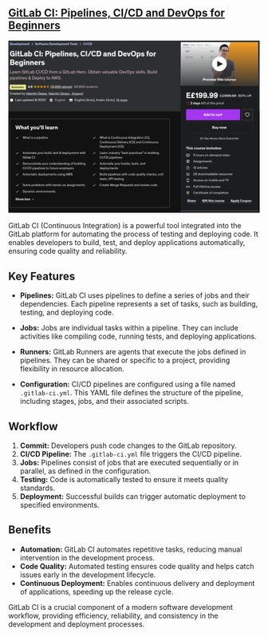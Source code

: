 ## [GitLab CI: Pipelines, CI/CD and DevOps for Beginners](https://www.udemy.com/course/gitlab-ci-pipelines-ci-cd-and-devops-for-beginners/)

![GitLab-CI-Course](./imgs/GitLab-CI-Pipelines-CI-CD-and-DevOps-for-Beginners.png)

GitLab CI (Continuous Integration) is a powerful tool integrated into the GitLab platform for automating the process of testing and deploying code. It enables developers to build, test, and deploy applications automatically, ensuring code quality and reliability.

## Key Features

- **Pipelines:** GitLab CI uses pipelines to define a series of jobs and their dependencies. Each pipeline represents a set of tasks, such as building, testing, and deploying code.

- **Jobs:** Jobs are individual tasks within a pipeline. They can include activities like compiling code, running tests, and deploying applications.

- **Runners:** GitLab Runners are agents that execute the jobs defined in pipelines. They can be shared or specific to a project, providing flexibility in resource allocation.

- **Configuration:** CI/CD pipelines are configured using a file named `.gitlab-ci.yml`. This YAML file defines the structure of the pipeline, including stages, jobs, and their associated scripts.

## Workflow

1. **Commit:** Developers push code changes to the GitLab repository.
2. **CI/CD Pipeline:** The `.gitlab-ci.yml` file triggers the CI/CD pipeline.
3. **Jobs:** Pipelines consist of jobs that are executed sequentially or in parallel, as defined in the configuration.
4. **Testing:** Code is automatically tested to ensure it meets quality standards.
5. **Deployment:** Successful builds can trigger automatic deployment to specified environments.

## Benefits

- **Automation:** GitLab CI automates repetitive tasks, reducing manual intervention in the development process.
- **Code Quality:** Automated testing ensures code quality and helps catch issues early in the development lifecycle.
- **Continuous Deployment:** Enables continuous delivery and deployment of applications, speeding up the release cycle.

GitLab CI is a crucial component of a modern software development workflow, providing efficiency, reliability, and consistency in the development and deployment processes.
